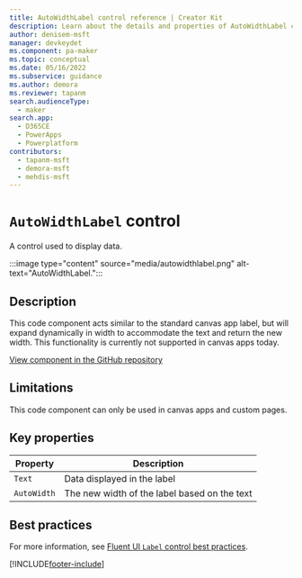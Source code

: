 ```yaml
---
title: AutoWidthLabel control reference | Creator Kit
description: Learn about the details and properties of AutoWidthLabel control in the Creator Kit.
author: denisem-msft
manager: devkeydet
ms.component: pa-maker
ms.topic: conceptual
ms.date: 05/16/2022
ms.subservice: guidance
ms.author: demora
ms.reviewer: tapanm
search.audienceType: 
  - maker
search.app: 
  - D365CE
  - PowerApps
  - Powerplatform
contributors:
  - tapanm-msft
  - demora-msft
  - mehdis-msft
---
```


# `AutoWidthLabel` control

A control used to display data.

:::image type="content" source="media/autowidthlabel.png" alt-text="AutoWidthLabel.":::

## Description

This code component acts similar to the standard canvas app label, but will expand dynamically in width to accommodate the text and return the new width. This functionality is currently not supported in canvas apps today.

[View component in the GitHub repository](https://github.com/microsoft/powercat-creator-kit/tree/main/CreatorKitCore/SolutionPackage/Controls/cat_PowerCAT.AutoWidthLabel)

## Limitations

This code component can only be used in canvas apps and custom pages.

## Key properties

| Property | Description |
| -------- | ----------- |
| `Text` | Data displayed in the label |
| `AutoWidth` | The new width of the label based on the text |

## Best practices

For more information, see [Fluent UI `Label` control best practices](https://developer.microsoft.com/en-us/fluentui#/controls/web/label).

[!INCLUDE[footer-include](../../includes/footer-banner.md)]